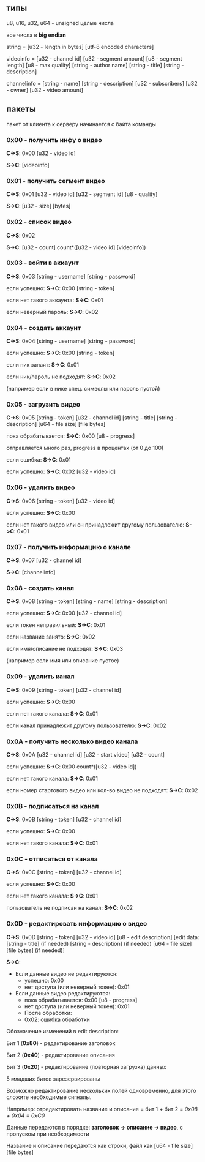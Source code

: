 ## типы
u8, u16, u32, u64 - unsigned целые числа

все числа в **big endian**

string = [u32 - length in bytes] [utf-8 encoded characters]

videoinfo = [u32 - channel id] [u32 - segment amount] [u8 - segment length] [u8 - max quality] [string - author name] [string - title] [string - description]

channelinfo = [string - name] [string - description] [u32 - subscribers] [u32 - owner] [u32 - video amount]

## пакеты
пакет от клиента к серверу начинается с байта команды

### 0x00 - получить инфу о видео
**С->S**: 0x00 [u32 - video id]

**S->C**: [videoinfo]

### 0x01 - получить сегмент видео
**С->S**: 0x01 [u32 - video id] [u32 - segment id] [u8 - quality]

**S->C**: [u32 - size] [bytes]

### 0x02 - список видео
**С->S**: 0x02

**S->C**: [u32 - count] count*([u32 - video id] [videoinfo])

### 0x03 - войти в аккаунт
**С->S**: 0x03 [string - username] [string - password]

если успешно: **S->C**: 0x00 [string - token]

если нет такого аккаунта: **S->C**: 0x01

если неверный пароль: **S->C**: 0x02

### 0x04 - создать аккаунт
**С->S**: 0x04 [string - username] [string - password]

если успешно: **S->C**: 0x00 [string - token]

если ник занаят: **S->C**: 0x01

если ник/пароль не подходят: **S->C**: 0x02

(например если в нике спец. символы или пароль пустой)

### 0x05 - загрузить видео
**С->S**: 0x05 [string - token] [u32 - channel id] [string - title] [string - description] [u64 - file size] [file bytes]

пока обрабатывается: **S->C**: 0x00 [u8 - progress]

отправляется много раз, progress в процентах (от 0 до 100)

если ошибка: **S->C**: 0x01

если успешно: **S->C**: 0x02 [u32 - video id]

### 0x06 - удалить видео
**С->S**: 0x06 [string - token] [u32 - video id]

если успешно: **S->C**: 0x00

если нет такого видео или он принадлежит другому пользователю: **S->C**: 0x01

### 0x07 - получить информацию о канале
**C->S**: 0x07 [u32 - channel id]

**S->C**: [channelinfo] 

### 0x08 - создать канал
**C->S**: 0x08 [string - token] [string - name] [string - description]

если успешно: **S->C**: 0x00 [u32 - channel id]

если токен неправильный: **S->C**: 0x01

если название занято: **S->C**: 0x02

если имя/описание не подходят: **S->C**: 0x03

(например если имя или описание пустое)

### 0x09 - удалить канал
**С->S**: 0x09 [string - token] [u32 - channel id]

если успешно: **S->C**: 0x00

если нет такого канала: **S->C**: 0x01

если канал принадлежит другому пользователю: **S->C**: 0x02

### 0x0A - получить несколько видео канала
**С->S**: 0x0A [u32 - channel id] [u32 - start video] [u32 - count]

если успешно: **S->C**: 0x00 count*([u32 - video id])

если нет такого канала: **S->C**: 0x01

если номер стартового видео или кол-во видео не подходят: **S->C**: 0x02

### 0x0B - подписаться на канал
**C->S**: 0x0B [string - token] [u32 - channel id]

если успешно: **S->C**: 0x00

если нет такого канала: **S->C**: 0x01

### 0x0C - отписаться от канала
**C->S**: 0x0C [string - token] [u32 - channel id]

если успешно: **S->C**: 0x00

если нет такого канала: **S->C**: 0x01

пользователь не подписан на канал: **S->C**: 0x02

### 0x0D - редактировать информацию о видео
**C->S**: 0x0D [string - token] [u32 - video id] [u8 - edit description] [edit data: [string - title] (if needed) [string - description] (if needed) [u64 - file size] [file bytes] (if needed)]

**S->C**:
- Если данные видео не редактируются:
    - успешно: 0х00
    - нет доступа (или неверный токен): 0х01
- Если данные видео редактируются:
    - пока обрабатывается: 0x00 [u8 - progress]
    - нет доступа (или неверный токен): 0х01
    - После обработки:
    - 0х02: ошибка обработки

Обозначение изменений в edit description:

Бит 1 (**0x80**) - редактирование заголовок

Бит 2 (**0x40**) - редактирование описания

Бит 3 (**0x20**) - редактирование (повторная загрузка) данных

5 младших битов зарезервированы

Возможно редактирование нескольких полей одновременно, для этого сложите необходимые сигналы.

Например: отредактировать название и описание = бит 1 + бит 2 = _0x08 + 0x04 = 0xC0_

Данные передаются в порядке: **заголовок -> описание -> видео**, с пропуском при необходимости

Название и описание передаются как строки, файл как [u64 - file size] [file bytes]
